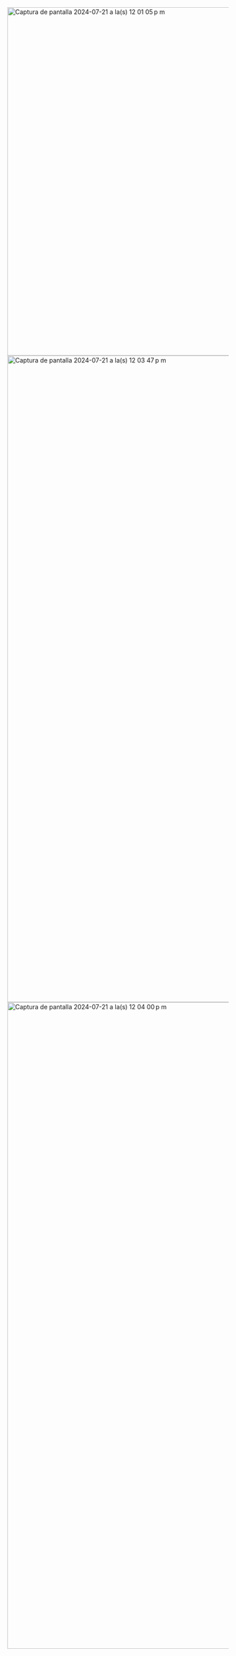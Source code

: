 <img width="792" alt="Captura de pantalla 2024-07-21 a la(s) 12 01 05 p m" src="https://github.com/user-attachments/assets/bd07a401-7148-489a-b6a1-5de3d862581e">

<img width="1470" alt="Captura de pantalla 2024-07-21 a la(s) 12 03 47 p m" src="https://github.com/user-attachments/assets/1ad6a496-e613-4b9f-9a99-482bb2c037b4">

<img width="1470" alt="Captura de pantalla 2024-07-21 a la(s) 12 04 00 p m" src="https://github.com/user-attachments/assets/ad7bf54f-2b36-49e2-91f0-35f0fd62eaff">
